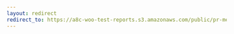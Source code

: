 ```yaml
---
layout: redirect
redirect_to: https://a8c-woo-test-reports.s3.amazonaws.com/public/pr-merge/44550/api/index.html
---
```

